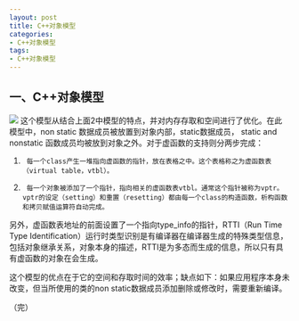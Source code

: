 ```yaml
---
layout: post
title: C++对象模型
categories:
- C++对象模型
tags:
- C++对象模型
---
```


## 一、C++对象模型
![](https://zhangchuhu.github.io/image/201611/c++%20mode.png)
这个模型从结合上面2中模型的特点，并对内存存取和空间进行了优化。在此模型中，non static 数据成员被放置到对象内部，static数据成员， static and nonstatic 函数成员均被放到对象之外。对于虚函数的支持则分两步完成：

1.      每一个class产生一堆指向虚函数的指针，放在表格之中。这个表格称之为虚函数表（virtual table，vtbl）。

2.      每一个对象被添加了一个指针，指向相关的虚函数表vtbl。通常这个指针被称为vptr。vptr的设定（setting）和重置（resetting）都由每一个class的构造函数，析构函数和拷贝赋值运算符自动完成。

另外，虚函数表地址的前面设置了一个指向type_info的指针，RTTI（Run Time Type Identification）运行时类型识别是有编译器在编译器生成的特殊类型信息，包括对象继承关系，对象本身的描述，RTTI是为多态而生成的信息，所以只有具有虚函数的对象在会生成。

这个模型的优点在于它的空间和存取时间的效率；缺点如下：如果应用程序本身未改变，但当所使用的类的non static数据成员添加删除或修改时，需要重新编译。

（完）
